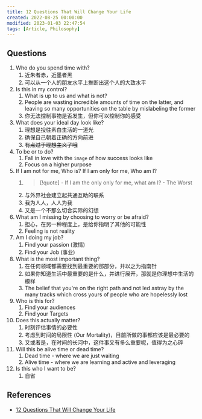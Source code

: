 ```yaml
---
title: 12 Questions That Will Change Your Life
created: 2022-08-25 00:00:00
modified: 2023-01-03 22:47:54
tags: [Article, Philosophy]
---
```


## Questions

1. Who do you spend time with?
	1. 近朱者赤，近墨者黑
	2. 可以从一个人的朋友水平上推断出这个人的大致水平
2. Is this in my control?
	1. What is up to us and what is not?
	2. People are wasting incredible amounts of time on the latter, and leaving so many opportunities on the table by mislabeling the former
	3. 你无法控制事物是否发生，但你可以控制你的感受
3. What does your ideal day look like?
	1. 理想是投往素白生活的一道光
	2. 确保自己朝着正确的方向前进
	3. ~~有点过于理想主义了哦~~
4. To be or to do?
	1. Fall in love with the `image` of how success looks like
	2. Focus on a higher purpose
5. If I am not for me, Who is? If I am only for me, Who am I?
	1. > [!quote] 
	   \- If I am the only only for me, what am I? 
	   \- The Worst
	2. 与外界社会建立起共通互助的联系
	3. 我为人人，人人为我
	4. 又是一个不那么切合实际的幻想
6. What am I missing by choosing to worry or be afraid?
	1. 担心，在另一种程度上，是给你指明了其他的可能性
	2. Feeling is not reality
7. Am I doing my job?
	1. Find your passion (激情)
	2. Find your Job (事业)
8. What is the most important thing?
	1. 在任何领域都需要找到最重要的那部分，并以之为指南针
	2. 如果你知道生活中最重要的是什么，并进行展开，那就是你理想中生活的模样
	3. The belief that you're on the right path and not led astray by the many tracks which cross yours of people who are hopelessly lost
9. Who is this for?
	1. Find your audiences
	2. Find your Targets
10. Does this actually matter?
	1. 时刻评估事情的必要性
	2. 考虑到时间的局限性 (Our Mortality)，目前所做的事都应该是最必要的
	3. 又或者是，在时间的长河中，这件事又有多么重要呢，值得为之心碎
11. Will this be alive time or dead time?
	1. Dead time - where we are just waiting
	2. Alive time - where we are learning and active and leveraging
12. Is this who I want to be?
	1. 自省

## References

- [12 Questions That Will Change Your Life](https://thoughtcatalog.com/ryan-holiday/2017/09/12-questions-that-will-change-your-life/)
